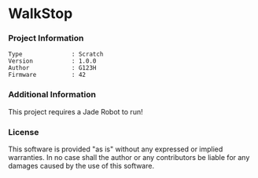 WalkStop
================



### Project Information
```
Type              : Scratch
Version           : 1.0.0
Author            : G123H
Firmware          : 42
```

### Additional Information
This project requires a Jade Robot to run!

### License
This software is provided "as is" without any expressed or implied warranties.  In no case shall the author or any contributors be liable for any damages caused by the use of this software.

